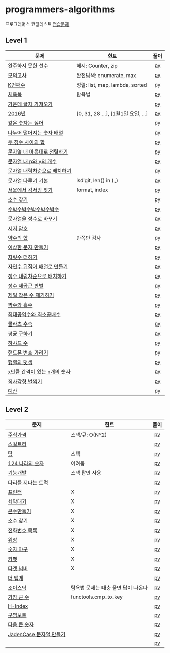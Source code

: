 # programmers-algorithms

프로그래머스 코딩테스트 [연습문제](https://programmers.co.kr/learn/challenges)

## Level 1
| 문제 | 힌트 | 풀이 |  
| ------------- | ------------- |:-------------:|
| [완주하지 못한 선수](https://programmers.co.kr/learn/courses/30/lessons/42576) | 해시: Counter, zip | [py](lv1/완주하지못한선수.py) |
| [모의고사](https://programmers.co.kr/learn/courses/30/lessons/42840) | 완전탐색: enumerate, max | [py](lv1/모의고사.py) |
| [K번째수](https://programmers.co.kr/learn/courses/30/lessons/42748) | 정렬: list, map, lambda, sorted | [py](lv1/K번째수.py) |
| [체육복](https://programmers.co.kr/learn/courses/30/lessons/42862) | 탐욕법 | [py](lv1/체육복.py) |
| [가운데 글자 가져오기](https://programmers.co.kr/learn/courses/30/lessons/12903) |  | [py](lv1/가운데글자가져오기.py) |
| [2016년](https://programmers.co.kr/learn/courses/30/lessons/12901) | [0, 31, 28 ...], [1월1일 요일, ...] | [py](lv1/2016년.py) |
| [같은 숫자는 싫어](https://programmers.co.kr/learn/courses/30/lessons/12906) |  | [py](lv1/같은숫자는싫어.py) |
| [나누어 떨어지는 숫자 배열](https://programmers.co.kr/learn/courses/30/lessons/12910) |  | [py](lv1/나누어떨어지는숫자배열.py) |
| [두 정수 사이의 합](https://programmers.co.kr/learn/courses/30/lessons/12912) |  | [py](lv1/두정수사이의합.py) |
| [문자열 내 마음대로 정렬하기](https://programmers.co.kr/learn/courses/30/lessons/12915) |  | [py](lv1/문자열내마음대로정렬하기.py) |
| [문자열 내 p와 y의 개수](https://programmers.co.kr/learn/courses/30/lessons/12916) |  | [py](lv1/문자열내p와y의개수.py) |
| [문자열 내림차순으로 배치하기](https://programmers.co.kr/learn/courses/30/lessons/12917) |  | [py](lv1/문자열내림차순으로배치하기.py) |
| [문자열 다루기 기본](https://programmers.co.kr/learn/courses/30/lessons/12918) | isdigit, len() in (,,) | [py](lv1/문자열다루기기본.py) |
| [서울에서 김서방 찾기](https://programmers.co.kr/learn/courses/30/lessons/12919) | format, index | [py](lv1/서울에서김서방찾기.py) |
| [소수 찾기](https://programmers.co.kr/learn/courses/30/lessons/12921) |  | [py](lv1/소수찾기.py) |
| [수박수박수박수박수박수](https://programmers.co.kr/learn/courses/30/lessons/12922) |  | [py](lv1/수박수박수박수박수박수.py) |
| [문자열을 정수로 바꾸기](https://programmers.co.kr/learn/courses/30/lessons/12925) |  | [py](lv1/문자열을정수로바꾸기.py) |
| [시저 암호](https://programmers.co.kr/learn/courses/30/lessons/12926) |  | [py](lv1/시저암호.py) |
| [약수의 합](https://programmers.co.kr/learn/courses/30/lessons/12928) | 반쪽만 검사 | [py](lv1/약수의합.py) |
| [이상한 문자 만들기](https://programmers.co.kr/learn/courses/30/lessons/12930) |  | [py](lv1/이상한문자만들기.py) |
| [자릿수 더하기](https://programmers.co.kr/learn/courses/30/lessons/12931) |  | [py](lv1/자릿수더하기.py) |
| [자연수 뒤집어 배열로 만들기](https://programmers.co.kr/learn/courses/30/lessons/12932) |  | [py](lv1/자연수뒤집어배열로만들기.py) |
| [정수 내림차순으로 배치하기](https://programmers.co.kr/learn/courses/30/lessons/12933) |  | [py](lv1/정수내림차순으로배치하기.py) |
| [정수 제곱근 판별](https://programmers.co.kr/learn/courses/30/lessons/12934) |  | [py](lv1/정수제곱근판별.py) |
| [제일 작은 수 제거하기](https://programmers.co.kr/learn/courses/30/lessons/12935) |  | [py](lv1/제일작은수제거하기.py) |
| [짝수와 홀수](https://programmers.co.kr/learn/courses/30/lessons/12937) |  | [py](lv1/짝수와홀수.py) |
| [최대공약수와 최소공배수](https://programmers.co.kr/learn/courses/30/lessons/12940) |  | [py](lv1/최대공약수와최소공배수.py) |
| [콜라츠 추측](https://programmers.co.kr/learn/courses/30/lessons/12943) |  | [py](lv1/콜라츠추측.py) |
| [평균 구하기](https://programmers.co.kr/learn/courses/30/lessons/12944) |  | [py](lv1/평균구하기.py) |
| [하샤드 수](https://programmers.co.kr/learn/courses/30/lessons/12947) |  | [py](lv1/하샤드수.py) |
| [핸드폰 번호 가리기](https://programmers.co.kr/learn/courses/30/lessons/12948) |  | [py](lv1/핸드폰번호가리기.py) |
| [행렬의 덧셈](https://programmers.co.kr/learn/courses/30/lessons/12950) |  | [py](lv1/행렬의덧셈.py) |
| [x만큼 간격이 있는 n개의 숫자](https://programmers.co.kr/learn/courses/30/lessons/12954) |  | [py](lv1/x만큼간격이있는n개의숫자.py) |
| [직사각형 별찍기](https://programmers.co.kr/learn/courses/30/lessons/12969) |  | [py](lv1/직사각형별찍기.py) |
| [예산](https://programmers.co.kr/learn/courses/30/lessons/12982) |  | [py](lv1/예산.py) |

## Level 2

| 문제 | 힌트 | 풀이 |  
| ------------- | ------------- |:-------------:|
| [주식가격](https://programmers.co.kr/learn/courses/30/lessons/42584) | 스택/큐: O(N^2) | [py](lv2/주식가격.py) |
| [스킬트리](https://programmers.co.kr/learn/courses/30/lessons/49993) |  | [py](lv2/스킬트리.py) |
| [탑](https://programmers.co.kr/learn/courses/30/lessons/42588) | 스택 | [py](lv2/탑.py) |
| [124 나라의 숫자](https://programmers.co.kr/learn/courses/30/lessons/12899) | 어려움 | [py](lv2/124나라의숫자.py) |
| [기능개발](https://programmers.co.kr/learn/courses/30/lessons/42586) | 스택 탑만 사용 | [py](lv2/기능개발.py) |
| [다리를 지나는 트럭](https://programmers.co.kr/learn/courses/30/lessons/42583) |  | [py](lv2/다리를지나는트럭.py) |
| [프린터](https://programmers.co.kr/learn/courses/30/lessons/42587) | X | [py](lv2/프린터.py) |
| [쇠막대기](https://programmers.co.kr/learn/courses/30/lessons/42585) | X | [py](lv2/쇠막대기.py) |
| [큰수만들기](https://programmers.co.kr/learn/courses/30/lessons/42883) | X | [py](lv2/큰수만들기.py) |
| [소수 찾기](https://programmers.co.kr/learn/courses/30/lessons/42839) | X | [py](lv2/소수찾기.py) |
| [전화번호 목록](https://programmers.co.kr/learn/courses/30/lessons/42577) | X | [py](lv2/전화번호목록.py) |
| [위장](https://programmers.co.kr/learn/courses/30/lessons/42578) | X | [py](lv2/위장.py) |
| [숫자 야구](https://programmers.co.kr/learn/courses/30/lessons/42841) | X | [py](lv2/숫자야구.py) |
| [카펫](https://programmers.co.kr/learn/courses/30/lessons/42842) | X | [py](lv2/카펫.py) |
| [타겟 넘버](https://programmers.co.kr/learn/courses/30/lessons/43165) | X | [py](lv2/타겟넘버.py) |
| [더 맵게](https://programmers.co.kr/learn/courses/30/lessons/42626) |  | [py](lv2/더맵게.py) |
| [조이스틱](https://programmers.co.kr/learn/courses/30/lessons/42860) | 탐욕법 문제는 대충 풀면 답이 나온다 | [py](lv2/조이스틱.py) |
| [가장 큰 수](https://programmers.co.kr/learn/courses/30/lessons/42746) | functools.cmp_to_key | [py](lv2/가장큰수.py) |
| [H-Index](https://programmers.co.kr/learn/courses/30/lessons/42747) |  | [py](lv2/H-Index.py) |
| [구명보트](https://programmers.co.kr/learn/courses/30/lessons/42885) |  | [py](lv2/구명보트.py) |
| [다음 큰 숫자](https://programmers.co.kr/learn/courses/30/lessons/12911) |  | [py](lv2/다음큰숫자.py) |
| [JadenCase 문자열 만들기](https://programmers.co.kr/learn/courses/30/lessons/12951) |  | [py](lv2/JadenCase문자열만들기.py) |
| [](https://programmers.co.kr/learn/courses/30/lessons/) |  | [py](lv2/.py) |
